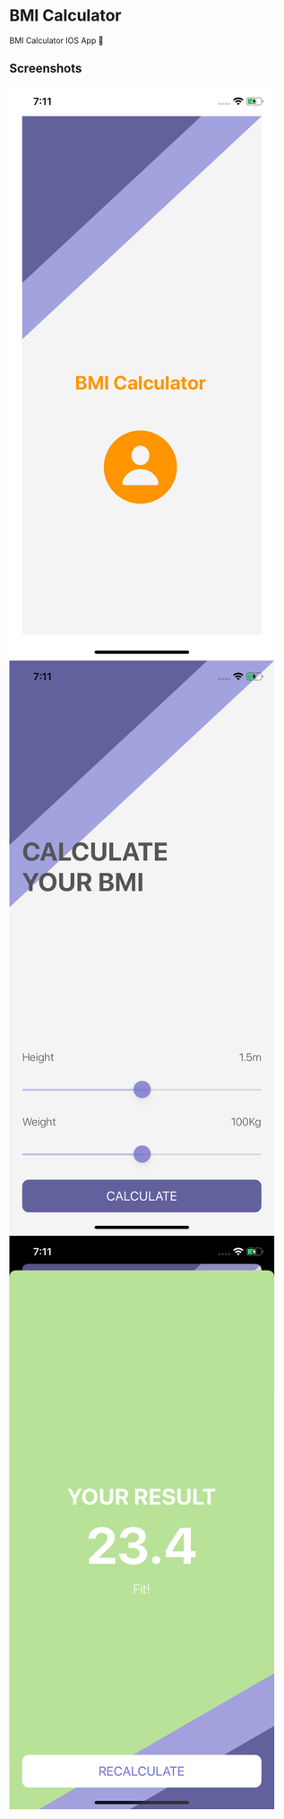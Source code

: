 # BMI Calculator
BMI Calculator IOS App 👨‍

## Screenshots

![Screenshot](https://github.com/Rohan-cod/BMICalculator/blob/master/Screenshots/Start.png)
![Screenshot](https://github.com/Rohan-cod/BMICalculator/blob/master/Screenshots/Calculate.png)
![Screenshot](https://github.com/Rohan-cod/BMICalculator/blob/master/Screenshots/Result.png)

